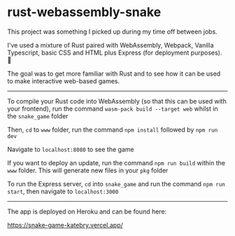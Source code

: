 # rust-webassembly-snake

This project was something I picked up during my time off between jobs.

I've used a mixture of Rust paired with WebAssembly, Webpack, Vanilla Typescript, basic CSS and HTML plus Express (for deployment purposes). 🦀

The goal was to get more familiar with Rust and to see how it can be used to make interactive web-based games.

----

To compile your Rust code into WebAssembly (so that this can be used with your frontend), run the command `wasm-pack build --target web` whilst in the `snake_game` folder

Then, `cd` to `www` folder, run the command `npm install` followed by `npm run dev`

Navigate to `localhost:8080` to see the game

If you want to deploy an update, run the command `npm run build` within the `www` folder. This will generate new files in your `pkg` folder

To run the Express server, `cd` into `snake_game` and run the command `npm run start`, then navigate to `localhost:3000`

----
The app is deployed on Heroku and can be found here: 

https://snake-game-katebry.vercel.app/